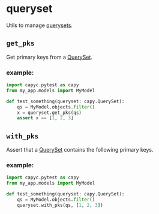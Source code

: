 # queryset

Utils to manage [querysets](https://docs.djangoproject.com/en/5.1/ref/models/querysets/).

## `get_pks`

Get primary keys from a [QuerySet](https://docs.djangoproject.com/en/5.1/ref/models/querysets/).

### example:

```py
import capyc.pytest as capy
from my_app.models import MyModel

def test_something(queryset: capy.QuerySet):
    qs = MyModel.objects.filter()
    x = queryset.get_pks(qs)
    assert x == [1, 2, 3]
```


## `with_pks`

Assert that a [QuerySet](https://docs.djangoproject.com/en/5.1/ref/models/querysets/) contains the following primary keys.

### example:

```py
import capyc.pytest as capy
from my_app.models import MyModel

def test_something(queryset: capy.QuerySet):
    qs = MyModel.objects.filter()
    queryset.with_pks(qs, [1, 2, 3])
```